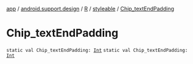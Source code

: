[app](../../../index.md) / [android.support.design](../../index.md) / [R](../index.md) / [styleable](index.md) / [Chip_textEndPadding](./-chip_text-end-padding.md)

# Chip_textEndPadding

`static val Chip_textEndPadding: `[`Int`](https://kotlinlang.org/api/latest/jvm/stdlib/kotlin/-int/index.html)
`static val Chip_textEndPadding: `[`Int`](https://kotlinlang.org/api/latest/jvm/stdlib/kotlin/-int/index.html)